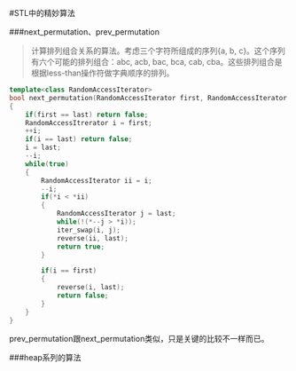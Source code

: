#STL中的精妙算法

###next_permutation、prev_permutation
> 计算排列组合关系的算法。考虑三个字符所组成的序列{a, b, c}。这个序列有六个可能的排列组合：abc, acb, bac, bca, cab, cba。这些排列组合是根据less-than操作符做字典顺序的排列。

```c++
template<class RandomAccessIterator>
bool next_permutation(RandomAccessIterator first, RandomAccessIterator last)
{
    if(first == last) return false;
    RandomAccessItrerator i = first;
    ++i;
    if(i == last) return false;
    i = last;
    --i;
    while(true) 
    {
        RandomAccessIterator ii = i;
        --i;
        if(*i < *ii)
        {
            RandomAccessIterator j = last;
            while(!(*--j > *i));
            iter_swap(i, j);
            reverse(ii, last);
            return true;
        }

        if(i == first)
        {
            reverse(i, last);
            return false;    
        }
    }
}
```
prev_permutation跟next_permutation类似，只是关键的比较不一样而已。

###heap系列的算法

```c++

```